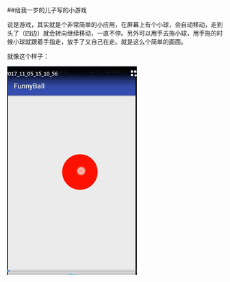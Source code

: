 ##给我一岁的儿子写的小游戏

说是游戏，其实就是个非常简单的小应用，在屏幕上有个小球，会自动移动，走到头了（四边）就会转向继续移动，一直不停。另外可以用手去拖小球，用手拖的时候小球就跟着手指走，放手了又自己在走。就是这么个简单的画面。

就像这个样子：

![](demonstration.gif)